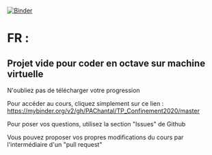 ﻿[![Binder](https://mybinder.org/badge_logo.svg)](https://mybinder.org/v2/gh/PAChantal/TP_Confinement2020/master)

# FR :

## Projet vide pour coder en octave sur machine virtuelle

N'oubliez pas de télécharger votre progression

Pour accéder au cours, cliquez simplement sur ce lien : https://mybinder.org/v2/gh/PAChantal/TP_Confinement2020/master

Pour poser vos questions, utilisez la section "Issues" de Github

Vous pouvez proposer vos propres modifications du cours par l'intermédiaire d'un "pull request"
